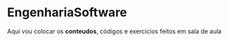 # EngenhariaSoftware
Aqui vou colocar os **conteudos**, códigos e exercicios feitos em sala de aula
